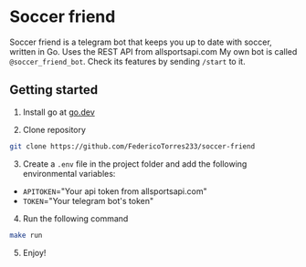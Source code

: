 # Soccer friend

Soccer friend is a telegram bot that keeps you up to date with soccer, written in Go. Uses the REST API from allsportsapi.com
My own bot is called `@soccer_friend_bot`. Check its features by sending `/start` to it.

## Getting started

1. Install go at [go.dev](https://go.dev/dl/)

2. Clone repository
```bash
git clone https://github.com/FedericoTorres233/soccer-friend
```

3. Create a `.env` file in the project folder and add the following environmental variables:
* `APITOKEN`="Your api token from allsportsapi.com"
* `TOKEN`="Your telegram bot's token"

4. Run the following command
```bash
make run
```
5. Enjoy!

